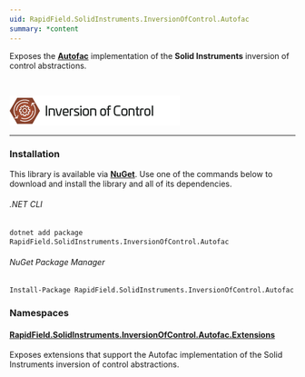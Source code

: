 ```yaml
---
uid: RapidField.SolidInstruments.InversionOfControl.Autofac
summary: *content
---
```


<!--
Copyright (c) RapidField LLC. Licensed under the MIT License. See LICENSE.txt in the project root for license information.
-->

Exposes the [**Autofac**](https://autofac.org/) implementation of the **Solid Instruments** inversion of control abstractions.

<br />

![Inversion of Control label](../images/Label.InversionOfControl.300w.png)
- - -

### Installation

This library is available via [**NuGet**](https://docs.microsoft.com/en-us/nuget/quickstart/install-and-use-a-package-in-visual-studio). Use one of the commands below to download and install the library and all of its dependencies.

###### .NET CLI

```shell
dotnet add package RapidField.SolidInstruments.InversionOfControl.Autofac
```

###### NuGet Package Manager

```shell
Install-Package RapidField.SolidInstruments.InversionOfControl.Autofac
```

### Namespaces

#### [RapidField.SolidInstruments.InversionOfControl.Autofac.Extensions](https://www.solidinstruments.com/api/RapidField.SolidInstruments.InversionOfControl.Autofac.Extensions.html)

<section>
Exposes extensions that support the Autofac implementation of the Solid Instruments inversion of control abstractions.
</section>